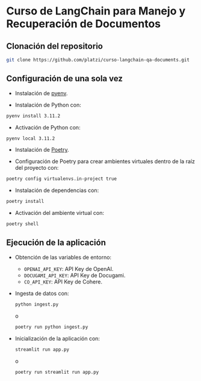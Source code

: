 # Curso de LangChain para Manejo y Recuperación de Documentos

## Clonación del repositorio

```bash
git clone https://github.com/platzi/curso-langchain-qa-documents.git
```

## Configuración de una sola vez

- Instalación de [pyenv](https://github.com/pyenv/pyenv).

- Instalación de Python con:

```bash
pyenv install 3.11.2
```

- Activación de Python con:

```bash
pyenv local 3.11.2
```

- Instalación de [Poetry](https://python-poetry.org/docs/#installation).

- Configuración de Poetry para crear ambientes virtuales dentro de la raíz del proyecto con:

```bash
poetry config virtualenvs.in-project true
```

- Instalación de dependencias con:

```bash
poetry install
```

- Activación del ambiente virtual con:

```bash
poetry shell
```

## Ejecución de la aplicación

- Obtención de las variables de entorno:

    - `OPENAI_API_KEY`: API Key de OpenAI.
    - `DOCUGAMI_API_KEY`: API Key de Docugami.
    - `CO_API_KEY`: API Key de Cohere.

- Ingesta de datos con:

    ```bash
    python ingest.py
    ```

    o
    
    ```bash
    poetry run python ingest.py
    ```

- Inicialización de la aplicación con:

    ```bash
    streamlit run app.py
    ```

    o
        
    ```bash
    poetry run streamlit run app.py
    ```

